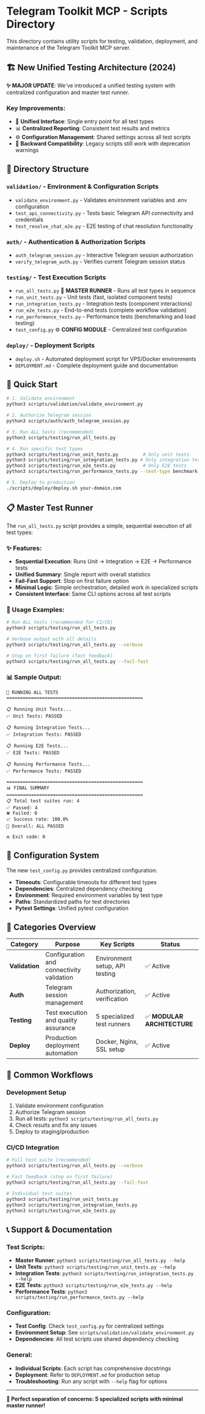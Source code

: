 # Telegram Toolkit MCP - Scripts Directory

This directory contains utility scripts for testing, validation, deployment, and maintenance of the Telegram Toolkit MCP server.

## 🏗️ New Unified Testing Architecture (2024)

**✨ MAJOR UPDATE**: We've introduced a unified testing system with centralized configuration and master test runner.

### Key Improvements:
- 🎯 **Unified Interface**: Single entry point for all test types
- 📊 **Centralized Reporting**: Consistent test results and metrics
- ⚙️ **Configuration Management**: Shared settings across all test scripts
- 🔄 **Backward Compatibility**: Legacy scripts still work with deprecation warnings

## 📁 Directory Structure

### `validation/` - Environment & Configuration Scripts
- `validate_environment.py` - Validates environment variables and .env configuration
- `test_api_connectivity.py` - Tests basic Telegram API connectivity and credentials
- `test_resolve_chat_e2e.py` - E2E testing of chat resolution functionality

### `auth/` - Authentication & Authorization Scripts
- `auth_telegram_session.py` - Interactive Telegram session authorization
- `verify_telegram_auth.py` - Verifies current Telegram session status

### `testing/` - Test Execution Scripts
- `run_all_tests.py` 🎯 **MASTER RUNNER** - Runs all test types in sequence
- `run_unit_tests.py` - Unit tests (fast, isolated component tests)
- `run_integration_tests.py` - Integration tests (component interactions)
- `run_e2e_tests.py` - End-to-end tests (complete workflow validation)
- `run_performance_tests.py` - Performance tests (benchmarking and load testing)
- `test_config.py` ⚙️ **CONFIG MODULE** - Centralized test configuration

### `deploy/` - Deployment Scripts
- `deploy.sh` - Automated deployment script for VPS/Docker environments
- `DEPLOYMENT.md` - Complete deployment guide and documentation

## 🚀 Quick Start

```bash
# 1. Validate environment
python3 scripts/validation/validate_environment.py

# 2. Authorize Telegram session
python3 scripts/auth/auth_telegram_session.py

# 3. Run ALL tests (recommended)
python3 scripts/testing/run_all_tests.py

# 4. Run specific test types
python3 scripts/testing/run_unit_tests.py         # Only unit tests
python3 scripts/testing/run_integration_tests.py # Only integration tests
python3 scripts/testing/run_e2e_tests.py          # Only E2E tests
python3 scripts/testing/run_performance_tests.py --test-type benchmark

# 5. Deploy to production
./scripts/deploy/deploy.sh your-domain.com
```

## 📋 Master Test Runner

The `run_all_tests.py` script provides a simple, sequential execution of all test types:

### ✨ Features:
- **Sequential Execution**: Runs Unit → Integration → E2E → Performance tests
- **Unified Summary**: Single report with overall statistics
- **Fail-Fast Support**: Stop on first failure option
- **Minimal Logic**: Simple orchestration, detailed work in specialized scripts
- **Consistent Interface**: Same CLI options across all test scripts

### 🎯 Usage Examples:

```bash
# Run ALL tests (recommended for CI/CD)
python3 scripts/testing/run_all_tests.py

# Verbose output with all details
python3 scripts/testing/run_all_tests.py --verbose

# Stop on first failure (fast feedback)
python3 scripts/testing/run_all_tests.py --fail-fast
```

### 📊 Sample Output:
```
🚀 RUNNING ALL TESTS
==================================================

📋 Running Unit Tests...
✅ Unit Tests: PASSED

📋 Running Integration Tests...
✅ Integration Tests: PASSED

📋 Running E2E Tests...
✅ E2E Tests: PASSED

📋 Running Performance Tests...
✅ Performance Tests: PASSED

==================================================
📊 FINAL SUMMARY
==================================================
📋 Total test suites run: 4
✅ Passed: 4
❌ Failed: 0
📈 Success rate: 100.0%
🎯 Overall: ALL PASSED

🔚 Exit code: 0
```

## 🔧 Configuration System

The new `test_config.py` provides centralized configuration:

- **Timeouts**: Configurable timeouts for different test types
- **Dependencies**: Centralized dependency checking
- **Environment**: Required environment variables by test type
- **Paths**: Standardized paths for test directories
- **Pytest Settings**: Unified pytest configuration

## 🎯 Categories Overview

| Category | Purpose | Key Scripts | Status |
|----------|---------|-------------|---------|
| **Validation** | Configuration and connectivity validation | Environment setup, API testing | ✅ Active |
| **Auth** | Telegram session management | Authorization, verification | ✅ Active |
| **Testing** | Test execution and quality assurance | 5 specialized test runners | ✅ **MODULAR ARCHITECTURE** |
| **Deploy** | Production deployment automation | Docker, Nginx, SSL setup | ✅ Active |

## 🔧 Common Workflows

### Development Setup
1. Validate environment configuration
2. Authorize Telegram session
3. Run all tests: `python3 scripts/testing/run_all_tests.py`
4. Check results and fix any issues
5. Deploy to staging/production

### CI/CD Integration
```bash
# Full test suite (recommended)
python3 scripts/testing/run_all_tests.py --verbose

# Fast feedback (stop on first failure)
python3 scripts/testing/run_all_tests.py --fail-fast

# Individual test suites
python3 scripts/testing/run_unit_tests.py
python3 scripts/testing/run_integration_tests.py
python3 scripts/testing/run_e2e_tests.py
```

## 📞 Support & Documentation

### Test Scripts:
- **Master Runner**: `python3 scripts/testing/run_all_tests.py --help`
- **Unit Tests**: `python3 scripts/testing/run_unit_tests.py --help`
- **Integration Tests**: `python3 scripts/testing/run_integration_tests.py --help`
- **E2E Tests**: `python3 scripts/testing/run_e2e_tests.py --help`
- **Performance Tests**: `python3 scripts/testing/run_performance_tests.py --help`

### Configuration:
- **Test Config**: Check `test_config.py` for centralized settings
- **Environment Setup**: See `scripts/validation/validate_environment.py`
- **Dependencies**: All test scripts use shared dependency checking

### General:
- **Individual Scripts**: Each script has comprehensive docstrings
- **Deployment**: Refer to `DEPLOYMENT.md` for production setup
- **Troubleshooting**: Run any script with `--help` flag for options

---

**🎯 Perfect separation of concerns: 5 specialized scripts with minimal master runner!**
